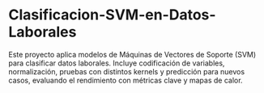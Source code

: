 # Clasificacion-SVM-en-Datos-Laborales
Este proyecto aplica modelos de Máquinas de Vectores de Soporte (SVM) para clasificar datos laborales. Incluye codificación de variables, normalización, pruebas con distintos kernels y predicción para nuevos casos, evaluando el rendimiento con métricas clave y mapas de calor.
